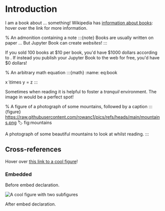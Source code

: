 # Introduction

I am a book about ... something! Wikipedia has [information about books](wiki:book):
hover over the link for more information.

% An admonition containing a note
:::{note}
Books are usually written on paper ... But Jupyter Book can create _websites_!
:::

If you sold 100 books at \$10 per book, you'd have \$1000 dollars according to [](#eq:book).
If instead you publish your Jupyter Book to the web for free, you'd have \$0 dollars!

% An arbitrary math equation
:::{math}
:name: eq:book

x \times y = z
:::

Sometimes when reading it is helpful to foster a _tranquil_ environment.
The image in [](#fig:mountains) would be a perfect spot!

% A figure of a photograph of some mountains, followed by a caption
:::{figure} https://raw.githubusercontent.com/rowanc1/pics/refs/heads/main/mountains.png
:label: fig:mountains

A photograph of some beautiful mountains to look at whilst reading.
:::

## Cross-references

Hover over [this link to a cool figure](xref:guide#subfigure)!

### Embedded

Before embed declaration.

![A cool figure with two subfigures](xref:guide#subfigure)

After embed declaration.
